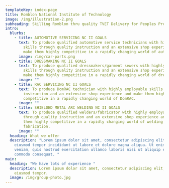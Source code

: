 ```yaml
---
templateKey: index-page
title: Romblon National Institute of Technology
image: /img/illustration-2.png
subheading: Skilling Romblon thru quality TVET Delivery for Peoples Prosperity.
intro:
  blurbs:
    - title: AUTOMOTIVE SERVICING NC II GOALS
      text: To produce qualified automotive service technicians with highly employable
        skills through quality instruction and an extensive shop experience and
        make them highly competitive in a rapidly changing world of automotive.
      image: /img/car-parts.png
    - title: DRESSMAKING NC II GOALS
      text: To produce qualified dressmakers/garment sewers with highly employable
        skills through quality instruction and an extensive shop experience and
        make them highly competitive in a rapidly changing world of dressmaking.
      image: ""
    - title: RAC SERVICING NC II GOALS
      text: To produce DomRAC technician with highly employable skills through quality
        instruction and an extensive shop experience and make them highly
        competitive in a rapidly changing world of DomRAC.
      image: ""
    - title: SHIELDED METAL ARC WELDING NC II GOALS
      text: To produce qualified welders/fabricator with highly employable skills
        through quality instruction and an extensive shop experience and make
        them highly competitive in a rapidly changing world of welding and
        fabrication.
      image: ""
  heading: What we offer
  description: "Lorem ipsum dolor sit amet, consectetur adipiscing elit, sed do
    eiusmod tempor incididunt ut labore et dolore magna aliqua. Ut enim ad minim
    veniam, quis nostrud exercitation ullamco laboris nisi ut aliquip ex ea
    commodo consequat. "
main:
  heading: "We have lots of experience "
  description: Lorem ipsum dolor sit amet, consectetur adipiscing elit, sed do
    eiusmod tempor.
  image: /img/group-photo.jpg
---
```

